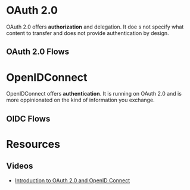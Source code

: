 # OAuth 2.0
OAuth 2.0 offers **authorization** and delegation. It doe s not specify what content to transfer and does not provide authentication by design.

## OAuth 2.0 Flows

# OpenIDConnect
OpenIDConnect offers **authentication**. It is running on OAuth 2.0 and is more oppinionated on the kind of information you exchange.

## OIDC Flows

# Resources

## Videos

- [Introduction to OAuth 2.0 and OpenID Connect](https://www.youtube.com/watch?v=GyCL8AJUhww)
